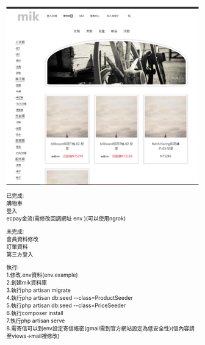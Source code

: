 ![image](https://github.com/s78718/Laravel--cart/blob/master/public/png/cart.png)  

已完成:   
購物車    
登入    
ecpay金流(需修改回調網址 env )(可以使用ngrok)    
      

未完成:   
會員資料修改     
訂單資料    
第三方登入    
       
執行:  
1.修改.env資料(env.example)  
2.創建mik資料庫  
3.執行php artisan migrate  
4.執行php artisan db:seed --class=ProductSeeder  
5.執行php artisan db:seed --class=PriceSeeder  
6.執行composer install  
7.執行php artisan serve    
8.需寄信可以到env設定寄信帳密(gmail需到官方網站設定為低安全性)(信內容請至views->mail裡修改)   
